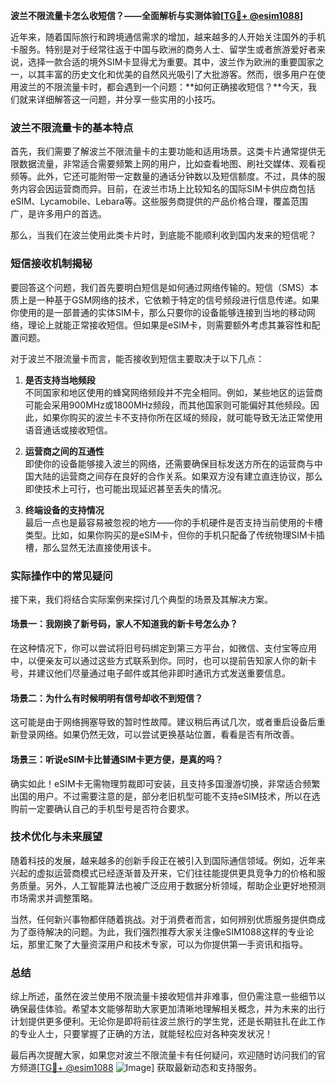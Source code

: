 **波兰不限流量卡怎么收短信？——全面解析与实测体验[[TG💪+ @esim1088](https://t.me/s/esim1088)]**

近年来，随着国际旅行和跨境通信需求的增加，越来越多的人开始关注国外的手机卡服务。特别是对于经常往返于中国与欧洲的商务人士、留学生或者旅游爱好者来说，选择一款合适的境外SIM卡显得尤为重要。其中，波兰作为欧洲的重要国家之一，以其丰富的历史文化和优美的自然风光吸引了大批游客。然而，很多用户在使用波兰的不限流量卡时，都会遇到一个问题：**如何正确接收短信？**今天，我们就来详细解答这一问题，并分享一些实用的小技巧。

### 波兰不限流量卡的基本特点

首先，我们需要了解波兰不限流量卡的主要功能和适用场景。这类卡片通常提供无限数据流量，非常适合需要频繁上网的用户，比如查看地图、刷社交媒体、观看视频等。此外，它还可能附带一定数量的通话分钟数以及短信额度。不过，具体的服务内容会因运营商而异。目前，在波兰市场上比较知名的国际SIM卡供应商包括eSIM、Lycamobile、Lebara等。这些服务商提供的产品价格合理，覆盖范围广，是许多用户的首选。

那么，当我们在波兰使用此类卡片时，到底能不能顺利收到国内发来的短信呢？

### 短信接收机制揭秘

要回答这个问题，我们首先要明白短信是如何通过网络传输的。短信（SMS）本质上是一种基于GSM网络的技术，它依赖于特定的信号频段进行信息传递。如果你使用的是一部普通的实体SIM卡，那么只要你的设备能够连接到当地的移动网络，理论上就能正常接收短信。但如果是eSIM卡，则需要额外考虑其兼容性和配置问题。

对于波兰不限流量卡而言，能否接收到短信主要取决于以下几点：

1. **是否支持当地频段**  
   不同国家和地区使用的蜂窝网络频段并不完全相同。例如，某些地区的运营商可能会采用900MHz或1800MHz频段，而其他国家则可能偏好其他频段。因此，如果你购买的波兰卡不支持你所在区域的频段，就可能导致无法正常使用语音通话或接收短信。

2. **运营商之间的互通性**  
 即使你的设备能够接入波兰的网络，还需要确保目标发送方所在的运营商与中国大陆的运营商之间存在良好的合作关系。如果双方没有建立直连协议，那么即使技术上可行，也可能出现延迟甚至丢失的情况。

3. **终端设备的支持情况**  
 最后一点也是最容易被忽视的地方——你的手机硬件是否支持当前使用的卡槽类型。比如，如果你购买的是eSIM卡，但你的手机只配备了传统物理SIM卡插槽，那么显然无法直接使用该卡。

### 实际操作中的常见疑问

接下来，我们将结合实际案例来探讨几个典型的场景及其解决方案。

#### 场景一：我刚换了新号码，家人不知道我的新卡号怎么办？
在这种情况下，你可以尝试将旧号码绑定到第三方平台，如微信、支付宝等应用中，以便亲友可以通过这些方式联系到你。同时，也可以提前告知家人你的新卡号，并建议他们尽量通过电子邮件或其他非即时通讯方式发送重要信息。

#### 场景二：为什么有时候明明有信号却收不到短信？
这可能是由于网络拥塞导致的暂时性故障。建议稍后再试几次，或者重启设备后重新登录网络。如果仍然无效，可以尝试更换基站位置，看看是否有所改善。

#### 场景三：听说eSIM卡比普通SIM卡更方便，是真的吗？
确实如此！eSIM卡无需物理剪裁即可安装，且支持多国漫游切换，非常适合频繁出国的用户。不过需要注意的是，部分老旧机型可能不支持eSIM技术，所以在选购前一定要确认自己的手机型号是否符合要求。

### 技术优化与未来展望

随着科技的发展，越来越多的创新手段正在被引入到国际通信领域。例如，近年来兴起的虚拟运营商模式已经逐渐普及开来，它们往往能提供更具竞争力的价格和服务质量。另外，人工智能算法也被广泛应用于数据分析领域，帮助企业更好地预测市场需求并调整策略。

当然，任何新兴事物都伴随着挑战。对于消费者而言，如何辨别优质服务提供商成为了亟待解决的问题。为此，我们强烈推荐大家关注像eSIM1088这样的专业论坛，那里汇聚了大量资深用户和技术专家，可以为你提供第一手资讯和指导。

### 总结

综上所述，虽然在波兰使用不限流量卡接收短信并非难事，但仍需注意一些细节以确保最佳体验。希望本文能够帮助大家更加清晰地理解相关概念，并为未来的出行计划提供更多便利。无论你是即将前往波兰旅行的学生党，还是长期驻扎在此工作的专业人士，只要掌握了正确的方法，就能轻松应对各种突发状况！

最后再次提醒大家，如果您对波兰不限流量卡有任何疑问，欢迎随时访问我们的官方频道[[TG💪+ @esim1088](https://t.me/s/esim1088) ![Image](https://i.postimg.cc/4NQfJmqS/Snipaste-2025-05-13-00-14-12.png)] 获取最新动态和支持服务。